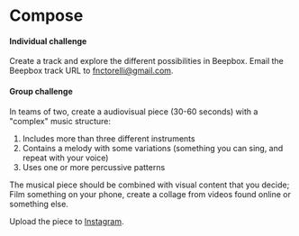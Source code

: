 # Compose

#### Individual challenge

Create a track and explore the different possibilities in Beepbox.  Email the Beepbox track URL  to fnctorelli@gmail.com.

#### Group challenge

In teams of two, create a audiovisual piece \(30-60 seconds\) with a "complex" music structure:

1. Includes more than three different instruments
2. Contains a melody with some variations \(something you can sing, and repeat with your voice\)
3. Uses one or more percussive patterns

The musical piece should be combined with visual content that you decide; Film something on your phone, create a collage from videos found online or something else.

Upload the piece to [Instagram](https://www.instagram.com/beckmans_rgb/).

